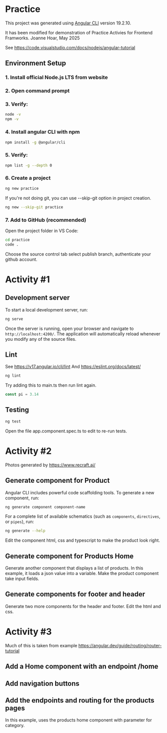# Practice

This project was generated using [Angular CLI](https://github.com/angular/angular-cli) version 19.2.10.

It has been modified for demonstration of Practice Activies for Frontend Framworks.
Joanne Hoar, May 2025

See https://code.visualstudio.com/docs/nodejs/angular-tutorial

## Environment Setup

### 1. Install official Node.js LTS from website

### 2. Open command prompt

### 3. Verify:
```bash
node -v
npm -v
```

### 4. Install angular CLI with npm
   ```bash
   npm install -g @angular/cli
   ```
   
### 5. Verify:
```bash
npm list -g --depth 0 
```

### 6. Create a project
```bash
ng new practice
```

If you're not doing git, you can use --skip-git option in project creation.
```bash
ng new --skip-git practice
```

### 7. Add to GitHub (recommended)
Open the project folder in VS Code:
```bash
cd practice
code .
```
Choose the source control tab select publish branch, authenticate your github account. 

# Activity #1

## Development server

To start a local development server, run:

```bash
ng serve
```

Once the server is running, open your browser and navigate to `http://localhost:4200/`. The application will automatically reload whenever you modify any of the source files.

## Lint
See
https://v17.angular.io/cli/lint
And https://eslint.org/docs/latest/

```bash
ng lint
``` 
Try adding this to main.ts then run lint again.

```js
const pi = 3.14
```

## Testing

```bash
ng test
``` 

Open the file app.component.spec.ts to edit to re-run tests.

# Activity #2
Photos generated by https://www.recraft.ai/

## Generate component for Product

Angular CLI includes powerful code scaffolding tools. To generate a new component, run:

```bash
ng generate component component-name
```

For a complete list of available schematics (such as `components`, `directives`, or `pipes`), run:

```bash
ng generate --help
```

Edit the component html, css and typescript to make the product look right.

## Generate component for Products Home

Generate another component that displays a list of products. In this example, it loads a json value into a variable. Make the product component take input fields. 

## Generate components for footer and header

Generate two more components for the header and footer. Edit the html and css.

# Activity #3

Much of this is taken from example https://angular.dev/guide/routing/router-tutorial

## Add a Home component with an endpoint /home

## Add navigation buttons

## Add the endpoints and routing for the products pages

In this example, uses the products home component with parameter for category.